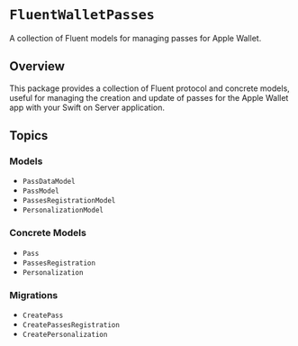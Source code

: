 # ``FluentWalletPasses``

A collection of Fluent models for managing passes for Apple Wallet.

## Overview

This package provides a collection of Fluent protocol and concrete models, useful for managing the creation and update of passes for the Apple Wallet app with your Swift on Server application.

## Topics

### Models

- ``PassDataModel``
- ``PassModel``
- ``PassesRegistrationModel``
- ``PersonalizationModel``

### Concrete Models

- ``Pass``
- ``PassesRegistration``
- ``Personalization``

### Migrations

- ``CreatePass``
- ``CreatePassesRegistration``
- ``CreatePersonalization``
